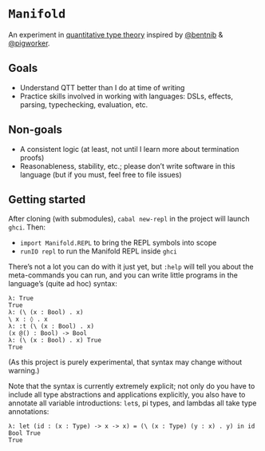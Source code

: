 # `Manifold`

An experiment in [quantitative type theory][] inspired by [@bentnib][] & [@pigworker][].

[@bentnib]: https://twitter.com/bentnib
[@pigworker]: https://twitter.com/pigworker
[quantitative type theory]: https://bentnib.org/quantitative-type-theory.html


## Goals

- Understand QTT better than I do at time of writing
- Practice skills involved in working with languages: DSLs, effects, parsing, typechecking, evaluation, etc.


## Non-goals

- A consistent logic (at least, not until I learn more about termination proofs)
- Reasonableness, stability, etc.; please don’t write software in this language (but if you must, feel free to file issues)


## Getting started

After cloning (with submodules), `cabal new-repl` in the project will launch `ghci`. Then:

- `import Manifold.REPL` to bring the REPL symbols into scope
- `runIO repl` to run the Manifold REPL inside `ghci`

There’s not a lot you can do with it just yet, but `:help` will tell you about the meta-commands you can run, and you can write little programs in the language’s (quite ad hoc) syntax:

```
λ: True
True
λ: (\ (x : Bool) . x)
\ x : ◊ . x
λ: :t (\ (x : Bool) . x)
(x @() : Bool) -> Bool
λ: (\ (x : Bool) . x) True
True
```

(As this project is purely experimental, that syntax may change without warning.)

Note that the syntax is currently extremely explicit; not only do you have to include all type abstractions and applications explicitly, you also have to annotate all variable introductions: `let`s, pi types, and lambdas all take type annotations:

```
λ: let (id : (x : Type) -> x -> x) = (\ (x : Type) (y : x) . y) in id Bool True
True
```
